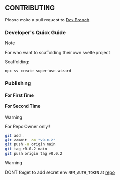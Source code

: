 ## CONTRIBUTING

Please make a pull request to [Dev Branch](https://github.com/Ratimon/redprint-wizard/tree/dev)

### Developer's Quick Guide

>[!NOTE]
> For who want to scaffolding their own svelte project

Scaffolding:

```bash
npx sv create superfuse-wizard
```


### Publishing

#### For First Time

#### For Second Time

>[!WARNING]
> For Repo Owner only!!

```bash
git add .
git commit -am "v0.0.2"
git push -u origin main
git tag v0.0.2 main
git push origin tag v0.0.2
```
>[!WARNING]
> DONT forget to add secret env `NPM_AUTH_TOKEN` at [repo](https://github.com/Ratimon/superfuse-wizard/settings/secrets/actions)